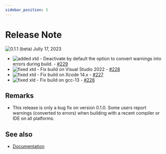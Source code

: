 ```yaml
---
sidebar_position: 5
---
```


# Release Note

![0.1.1](/pictures/releases/version_0_1_1.png) (beta) Jully 17, 2023

* ![added](/pictures/releases/status/added.png) xtd - Deactivate by default the option to convert warnings into errors during build. - [#229](https://github.com/gammasoft71/xtd/issues/229)
* ![fixed](/pictures/releases/status/fixed.png) xtd - Fix build on Visual Studio 2022 - [#228](https://github.com/gammasoft71/xtd/issues/228)
* ![fixed](/pictures/releases/status/fixed.png) xtd - Fix build on Xcode 14.x - [#227](https://github.com/gammasoft71/xtd/issues/227)
* ![fixed](/pictures/releases/status/fixed.png) xld - Fix build on gcc-13 - [#226](https://github.com/gammasoft71/xtd/issues/226)

## Remarks

* This release is only a bug fix on version 0.1.0. Some users report warnings (converted to errors) when building with a recent compiler or IDE on all platforms.

## See also

- [Documentation](/docs/documentation)
